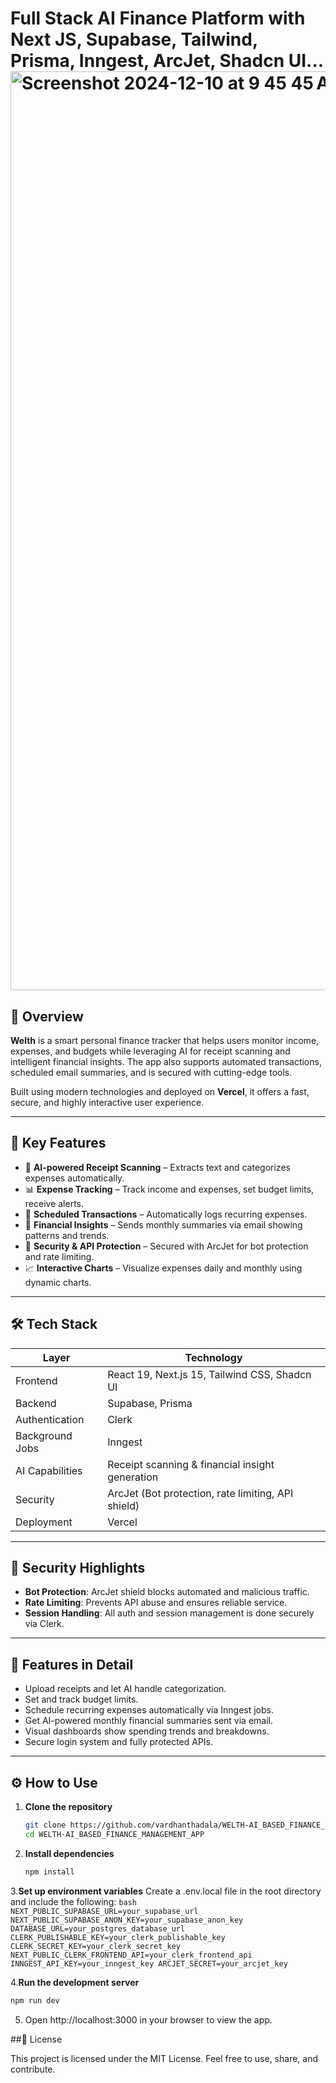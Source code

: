 # Full Stack AI Finance Platform with Next JS, Supabase, Tailwind, Prisma, Inngest, ArcJet, Shadcn UI... <img width="1470" alt="Screenshot 2024-12-10 at 9 45 45 AM" src="https://github.com/user-attachments/assets/1bc50b85-b421-4122-8ba4-ae68b2b61432">


## 📌 Overview

**Welth** is a smart personal finance tracker that helps users monitor income, expenses, and budgets while leveraging AI for receipt scanning and intelligent financial insights. The app also supports automated transactions, scheduled email summaries, and is secured with cutting-edge tools.

Built using modern technologies and deployed on **Vercel**, it offers a fast, secure, and highly interactive user experience.

---

## 🚀 Key Features

- 🤖 **AI-powered Receipt Scanning** – Extracts text and categorizes expenses automatically.
- 📊 **Expense Tracking** – Track income and expenses, set budget limits, receive alerts.
- 📅 **Scheduled Transactions** – Automatically logs recurring expenses.
- 🧠 **Financial Insights** – Sends monthly summaries via email showing patterns and trends.
- 🔐 **Security & API Protection** – Secured with ArcJet for bot protection and rate limiting.
- 📈 **Interactive Charts** – Visualize expenses daily and monthly using dynamic charts.

---

## 🛠️ Tech Stack

| Layer              | Technology                                         |
|-------------------|----------------------------------------------------|
| Frontend          | React 19, Next.js 15, Tailwind CSS, Shadcn UI      |
| Backend           | Supabase, Prisma                                   |
| Authentication    | Clerk                                              |
| Background Jobs   | Inngest                                            |
| AI Capabilities   | Receipt scanning & financial insight generation    |
| Security          | ArcJet (Bot protection, rate limiting, API shield) |
| Deployment        | Vercel                                             |

---

## 🔐 Security Highlights

- **Bot Protection**: ArcJet shield blocks automated and malicious traffic.
- **Rate Limiting**: Prevents API abuse and ensures reliable service.
- **Session Handling**: All auth and session management is done securely via Clerk.

---

## 🧾 Features in Detail

- Upload receipts and let AI handle categorization.
- Set and track budget limits.
- Schedule recurring expenses automatically via Inngest jobs.
- Get AI-powered monthly financial summaries sent via email.
- Visual dashboards show spending trends and breakdowns.
- Secure login system and fully protected APIs.

---

## ⚙️ How to Use

1. **Clone the repository**
   ```bash
   git clone https://github.com/vardhanthadala/WELTH-AI_BASED_FINANCE_MANAGEMENT_APP.git
   cd WELTH-AI_BASED_FINANCE_MANAGEMENT_APP
   ```

2. **Install dependencies**
   ```bash
   npm install
   ```

3.**Set up environment variables**
  Create a .env.local file in the root directory and include the following:
    ```bash
   NEXT_PUBLIC_SUPABASE_URL=your_supabase_url
   NEXT_PUBLIC_SUPABASE_ANON_KEY=your_supabase_anon_key
   DATABASE_URL=your_postgres_database_url
   CLERK_PUBLISHABLE_KEY=your_clerk_publishable_key
   CLERK_SECRET_KEY=your_clerk_secret_key
   NEXT_PUBLIC_CLERK_FRONTEND_API=your_clerk_frontend_api
   INNGEST_API_KEY=your_inngest_key
   ARCJET_SECRET=your_arcjet_key
    ```

4.**Run the development server**
   ```bash
  npm run dev
   ```

5. Open http://localhost:3000  in your browser to view the app.


##📄 License

This project is licensed under the MIT License. Feel free to use, share, and contribute.
 
